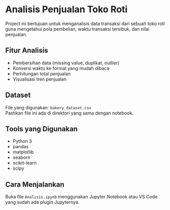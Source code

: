# Analisis Penjualan Toko Roti
Project ini bertujuan untuk menganalisis data transaksi dari sebuah toko roti guna mengetahui pola pembelian, waktu transaksi tersibuk, dan nilai penjualan. 

## Fitur Analisis
- Pembersihan data (missing value, duplikat, outlier)
- Konversi waktu ke format yang mudah dibaca
- Perhitungan total penjualan
- Visualisasi tren penjualan

## Dataset
File yang digunakan: `bakery_dataset.csv`  
Pastikan file ini ada di direktori yang sama dengan notebook.

## Tools yang Digunakan
- Python 3
- pandas
- matplotlib
- seaborn
- scikit-learn
- scipy

## Cara Menjalankan
Buka file `Analisis.ipynb` menggunakan Jupyter Notebook atau VS Code yang sudah ada plugin Jupyternya.
